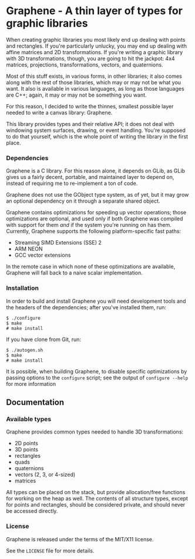 # Graphene - A thin layer of types for graphic libraries

When creating graphic libraries you most likely end up dealing with points
and rectangles. If you're particularly unlucky, you may end up dealing
with affine matrices and 2D transformations. If you're writing a graphic
library with 3D transformations, though, you are going to hit the jackpot:
4x4 matrices, projections, transformations, vectors, and quaternions.

Most of this stuff exists, in various forms, in other libraries; it also
comes along with the rest of those libraries, which may or may not be what
you want.  It also is available in various languages, as long as those
languages are C++; again, it may or may not be something you want.

For this reason, I decided to write the thinnes, smallest possible layer
needed to write a canvas library: Graphene.

This library provides types and their relative API; it does not deal with
windowing system surfaces, drawing, or event handling. You're supposed to
do that yourself, which is the whole point of writing the library in the
first place.

### Dependencies

Graphene is a C library. For this reason alone, it depends on GLib, as
GLib gives us a fairly decent, portable, and maintained layer to depend
on, instead of requiring me to re-implement a ton of code.

Graphene does not use the GObject type system, as of yet, but it may grow
an optional dependency on it through a separate shared object.

Graphene contains optimizations for speeding up vector operations; those
optimizations are optional, and used only if both Graphene was compiled
with support for them *and* if the system you're running on has them.
Currently, Graphene supports the following platform-specific fast paths:

 * Streaming SIMD Extensions (SSE) 2
 * ARM NEON
 * GCC vector extensions

In the remote case in which none of these optimizations are available,
Graphene will fall back to a naive scalar implementation.

### Installation

In order to build and install Graphene you will need development tools and
the headers of the dependencies; after you've installed them, run:

    $ ./configure
    $ make
    # make install

If you have clone from Git, run:

    $ ./autogen.sh
    $ make
    # make install

It is possible, when building Graphene, to disable specific optimizations by
passing options to the `configure` script; see the output of `configure
--help` for more information

## Documentation

### Available types

Graphene provides common types needed to handle 3D transformations:

 * 2D points
 * 3D points
 * rectangles
 * quads
 * quaternions
 * vectors (2, 3, or 4-sized)
 * matrices

All types can be placed on the stack, but provide allocation/free functions
for working on the heap as well. The contents of all structure types, except
for points and rectangles, should be considered private, and should never be
accessed directly.

### License

Graphene is released under the terms of the MIT/X11 license.

See the `LICENSE` file for more details.
